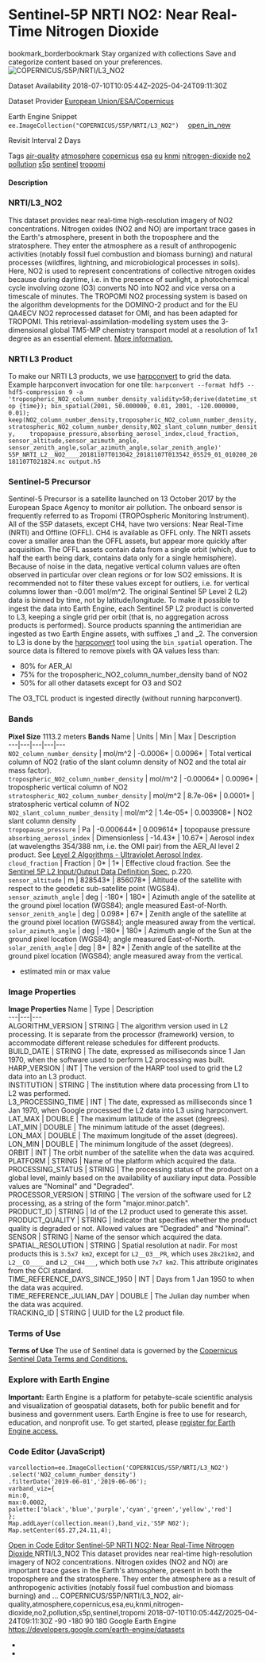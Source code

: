  
#  Sentinel-5P NRTI NO2: Near Real-Time Nitrogen Dioxide 
bookmark_borderbookmark Stay organized with collections  Save and categorize content based on your preferences. 
![COPERNICUS/S5P/NRTI/L3_NO2](https://developers.google.com/earth-engine/datasets/images/COPERNICUS/COPERNICUS_S5P_NRTI_L3_NO2_sample.png) 

Dataset Availability
    2018-07-10T10:05:44Z–2025-04-24T09:11:30Z 

Dataset Provider
     [ European Union/ESA/Copernicus ](https://sentinel.esa.int/web/sentinel/user-guides/sentinel-5p-tropomi) 

Earth Engine Snippet
     `    ee.ImageCollection("COPERNICUS/S5P/NRTI/L3_NO2")   ` [ open_in_new ](https://code.earthengine.google.com/?scriptPath=Examples:Datasets/COPERNICUS/COPERNICUS_S5P_NRTI_L3_NO2) 

Revisit Interval
    2 Days 

Tags
     [air-quality](https://developers.google.com/earth-engine/datasets/tags/air-quality) [atmosphere](https://developers.google.com/earth-engine/datasets/tags/atmosphere) [copernicus](https://developers.google.com/earth-engine/datasets/tags/copernicus) [esa](https://developers.google.com/earth-engine/datasets/tags/esa) [eu](https://developers.google.com/earth-engine/datasets/tags/eu) [knmi](https://developers.google.com/earth-engine/datasets/tags/knmi) [nitrogen-dioxide](https://developers.google.com/earth-engine/datasets/tags/nitrogen-dioxide) [no2](https://developers.google.com/earth-engine/datasets/tags/no2) [pollution](https://developers.google.com/earth-engine/datasets/tags/pollution) [s5p](https://developers.google.com/earth-engine/datasets/tags/s5p) [sentinel](https://developers.google.com/earth-engine/datasets/tags/sentinel) [tropomi](https://developers.google.com/earth-engine/datasets/tags/tropomi)
#### Description
### NRTI/L3_NO2
This dataset provides near real-time high-resolution imagery of NO2 concentrations.
Nitrogen oxides (NO2 and NO) are important trace gases in the Earth's atmosphere, present in both the troposphere and the stratosphere. They enter the atmosphere as a result of anthropogenic activities (notably fossil fuel combustion and biomass burning) and natural processes (wildfires, lightning, and microbiological processes in soils). Here, NO2 is used to represent concentrations of collective nitrogen oxides because during daytime, i.e. in the presence of sunlight, a photochemical cycle involving ozone (O3) converts NO into NO2 and vice versa on a timescale of minutes. The TROPOMI NO2 processing system is based on the algorithm developments for the DOMINO-2 product and for the EU QA4ECV NO2 reprocessed dataset for OMI, and has been adapted for TROPOMI. This retrieval-assimilation-modelling system uses the 3-dimensional global TM5-MP chemistry transport model at a resolution of 1x1 degree as an essential element. [More information.](http://www.tropomi.eu/data-products/nitrogen-dioxide)
### NRTI L3 Product
To make our NRTI L3 products, we use [harpconvert](https://stcorp.github.io/harp/doc/html/harpconvert.html) to grid the data.
Example harpconvert invocation for one tile: `harpconvert --format hdf5 --hdf5-compression 9 -a 'tropospheric_NO2_column_number_density_validity>50;derive(datetime_stop {time}); bin_spatial(2001, 50.000000, 0.01, 2001, -120.000000, 0.01); keep(NO2_column_number_density,tropospheric_NO2_column_number_density,    stratospheric_NO2_column_number_density,NO2_slant_column_number_density,    tropopause_pressure,absorbing_aerosol_index,cloud_fraction,    sensor_altitude,sensor_azimuth_angle,    sensor_zenith_angle,solar_azimuth_angle,solar_zenith_angle)' S5P_NRTI_L2__NO2____20181107T013042_20181107T013542_05529_01_010200_20181107T021824.nc output.h5`
### Sentinel-5 Precursor
Sentinel-5 Precursor is a satellite launched on 13 October 2017 by the European Space Agency to monitor air pollution. The onboard sensor is frequently referred to as Tropomi (TROPOspheric Monitoring Instrument).
All of the S5P datasets, except CH4, have two versions: Near Real-Time (NRTI) and Offline (OFFL). CH4 is available as OFFL only. The NRTI assets cover a smaller area than the OFFL assets, but appear more quickly after acquisition. The OFFL assets contain data from a single orbit (which, due to half the earth being dark, contains data only for a single hemisphere).
Because of noise in the data, negative vertical column values are often observed in particular over clean regions or for low SO2 emissions. It is recommended not to filter these values except for outliers, i.e. for vertical columns lower than -0.001 mol/m^2.
The original Sentinel 5P Level 2 (L2) data is binned by time, not by latitude/longitude. To make it possible to ingest the data into Earth Engine, each Sentinel 5P L2 product is converted to L3, keeping a single grid per orbit (that is, no aggregation across products is performed).
Source products spanning the antimeridian are ingested as two Earth Engine assets, with suffixes _1 and _2.
The conversion to L3 is done by the [harpconvert](https://cdn.rawgit.com/stcorp/harp/master/doc/html/harpconvert.html) tool using the `bin_spatial` operation. The source data is filtered to remove pixels with QA values less than:
  * 80% for AER_AI
  * 75% for the tropospheric_NO2_column_number_density band of NO2
  * 50% for all other datasets except for O3 and SO2


The O3_TCL product is ingested directly (without running harpconvert).
### Bands
**Pixel Size** 1113.2 meters 
**Bands**
Name | Units | Min | Max | Description  
---|---|---|---|---  
`NO2_column_number_density` | mol/m^2 |  -0.0006*  |  0.0096*  | Total vertical column of NO2 (ratio of the slant column density of NO2 and the total air mass factor).  
`tropospheric_NO2_column_number_density` | mol/m^2 |  -0.00064*  |  0.0096*  | tropospheric vertical column of NO2  
`stratospheric_NO2_column_number_density` | mol/m^2 |  8.7e-06*  |  0.0001*  | stratospheric vertical column of NO2  
`NO2_slant_column_number_density` | mol/m^2 |  1.4e-05*  |  0.003908*  | NO2 slant column density  
`tropopause_pressure` | Pa |  -0.000644*  |  0.009614*  | topopause pressure  
`absorbing_aerosol_index` | Dimensionless |  -14.43*  |  10.67*  | Aerosol index (at wavelengths 354/388 nm, i.e. the OMI pair) from the AER_AI level 2 product. See [Level 2 Algorithms - Ultraviolet Aerosol Index](https://sentinel.esa.int/web/sentinel/data-products/-/asset_publisher/fp37fc19FN8F/content/sentinel-5-precursor-level-2-ultraviolet-aerosol-index).  
`cloud_fraction` | Fraction |  0*  |  1*  | Effective cloud fraction. See the [Sentinel 5P L2 Input/Output Data Definition Spec](https://sentinels.copernicus.eu/documents/247904/3119978/Sentinel-5P-Level-2-Input-Output-Data-Definition), p.220.  
`sensor_altitude` | m |  828543*  |  856078*  | Altitude of the satellite with respect to the geodetic sub-satellite point (WGS84).  
`sensor_azimuth_angle` | deg |  -180*  |  180*  | Azimuth angle of the satellite at the ground pixel location (WGS84); angle measured East-of-North.  
`sensor_zenith_angle` | deg |  0.098*  |  67*  | Zenith angle of the satellite at the ground pixel location (WGS84); angle measured away from the vertical.  
`solar_azimuth_angle` | deg |  -180*  |  180*  | Azimuth angle of the Sun at the ground pixel location (WGS84); angle measured East-of-North.  
`solar_zenith_angle` | deg |  8*  |  82*  | Zenith angle of the satellite at the ground pixel location (WGS84); angle measured away from the vertical.  
* estimated min or max value 
### Image Properties
**Image Properties**
Name | Type | Description  
---|---|---  
ALGORITHM_VERSION | STRING | The algorithm version used in L2 processing. It is separate from the processor (framework) version, to accommodate different release schedules for different products.  
BUILD_DATE | STRING | The date, expressed as milliseconds since 1 Jan 1970, when the software used to perform L2 processing was built.  
HARP_VERSION | INT | The version of the HARP tool used to grid the L2 data into an L3 product.  
INSTITUTION | STRING | The institution where data processing from L1 to L2 was performed.  
L3_PROCESSING_TIME | INT | The date, expressed as milliseconds since 1 Jan 1970, when Google processed the L2 data into L3 using harpconvert.  
LAT_MAX | DOUBLE | The maximum latitude of the asset (degrees).  
LAT_MIN | DOUBLE | The minimum latitude of the asset (degrees).  
LON_MAX | DOUBLE | The maximum longitude of the asset (degrees).  
LON_MIN | DOUBLE | The minimum longitude of the asset (degrees).  
ORBIT | INT | The orbit number of the satellite when the data was acquired.  
PLATFORM | STRING | Name of the platform which acquired the data.  
PROCESSING_STATUS | STRING | The processing status of the product on a global level, mainly based on the availability of auxiliary input data. Possible values are "Nominal" and "Degraded".  
PROCESSOR_VERSION | STRING | The version of the software used for L2 processing, as a string of the form "major.minor.patch".  
PRODUCT_ID | STRING | Id of the L2 product used to generate this asset.  
PRODUCT_QUALITY | STRING | Indicator that specifies whether the product quality is degraded or not. Allowed values are "Degraded" and "Nominal".  
SENSOR | STRING | Name of the sensor which acquired the data.  
SPATIAL_RESOLUTION | STRING | Spatial resolution at nadir. For most products this is `3.5x7 km2`, except for `L2__O3__PR`, which uses `28x21km2`, and `L2__CO____` and `L2__CH4___`, which both use `7x7 km2`. This attribute originates from the CCI standard.  
TIME_REFERENCE_DAYS_SINCE_1950 | INT | Days from 1 Jan 1950 to when the data was acquired.  
TIME_REFERENCE_JULIAN_DAY | DOUBLE | The Julian day number when the data was acquired.  
TRACKING_ID | STRING | UUID for the L2 product file.  
### Terms of Use
**Terms of Use**
The use of Sentinel data is governed by the [Copernicus Sentinel Data Terms and Conditions.](https://sentinel.esa.int/documents/247904/690755/Sentinel_Data_Legal_Notice)
### Explore with Earth Engine
**Important:** Earth Engine is a platform for petabyte-scale scientific analysis and visualization of geospatial datasets, both for public benefit and for business and government users. Earth Engine is free to use for research, education, and nonprofit use. To get started, please [register for Earth Engine access.](https://console.cloud.google.com/earth-engine)
### Code Editor (JavaScript)
```
varcollection=ee.ImageCollection('COPERNICUS/S5P/NRTI/L3_NO2')
.select('NO2_column_number_density')
.filterDate('2019-06-01','2019-06-06');
varband_viz={
min:0,
max:0.0002,
palette:['black','blue','purple','cyan','green','yellow','red']
};
Map.addLayer(collection.mean(),band_viz,'S5P N02');
Map.setCenter(65.27,24.11,4);
```
[ Open in Code Editor ](https://code.earthengine.google.com/?scriptPath=Examples:Datasets/COPERNICUS/COPERNICUS_S5P_NRTI_L3_NO2)
[ Sentinel-5P NRTI NO2: Near Real-Time Nitrogen Dioxide ](https://developers.google.com/earth-engine/datasets/catalog/COPERNICUS_S5P_NRTI_L3_NO2)
NRTI/L3_NO2 This dataset provides near real-time high-resolution imagery of NO2 concentrations. Nitrogen oxides (NO2 and NO) are important trace gases in the Earth's atmosphere, present in both the troposphere and the stratosphere. They enter the atmosphere as a result of anthropogenic activities (notably fossil fuel combustion and biomass burning) and …
COPERNICUS/S5P/NRTI/L3_NO2, air-quality,atmosphere,copernicus,esa,eu,knmi,nitrogen-dioxide,no2,pollution,s5p,sentinel,tropomi 
2018-07-10T10:05:44Z/2025-04-24T09:11:30Z
-90 -180 90 180 
Google Earth Engine
https://developers.google.com/earth-engine/datasets
  * [ ](https://doi.org/https://sentinel.esa.int/web/sentinel/user-guides/sentinel-5p-tropomi)
  * [ ](https://doi.org/https://developers.google.com/earth-engine/datasets/catalog/COPERNICUS_S5P_NRTI_L3_NO2)


